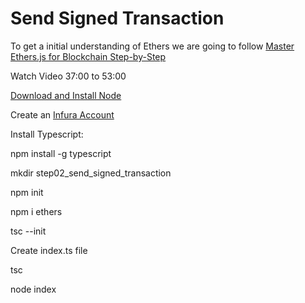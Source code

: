 # Send Signed Transaction

To get a initial understanding of Ethers we are going to follow [Master Ethers.js for Blockchain Step-by-Step](https://www.youtube.com/watch?v=yk7nVp5HTCk)

Watch Video 37:00 to 53:00

[Download and Install Node](https://nodejs.org/en/download/)

Create an [Infura Account](https://infura.io/)

Install Typescript:

npm install -g typescript

mkdir step02_send_signed_transaction

npm init

npm i ethers

tsc --init

Create index.ts file

tsc

node index

